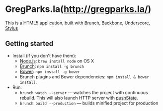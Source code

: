 # GregParks.la(http://gregparks.la/)

This is a HTML5 application, built with [Brunch](http://brunch.io), [Backbone](http://backbonejs.org/), [Underscore](http://underscorejs.org/), [Stylus](http://learnboost.github.io/stylus/)

## Getting started
* Install (if you don't have them):
    * [Node.js](http://nodejs.org): `brew install node` on OS X
    * [Brunch](http://brunch.io): `npm install -g brunch`
    * [Bower](http://bower.io): `npm install -g bower`
    * Brunch plugins and Bower dependencies: `npm install & bower install`.
* Run:
    * `brunch watch --server` — watches the project with continuous rebuild. This will also launch HTTP server with [pushState](https://developer.mozilla.org/en-US/docs/Web/Guide/API/DOM/Manipulating_the_browser_history).
    * `brunch build --production` — builds minified project for production

